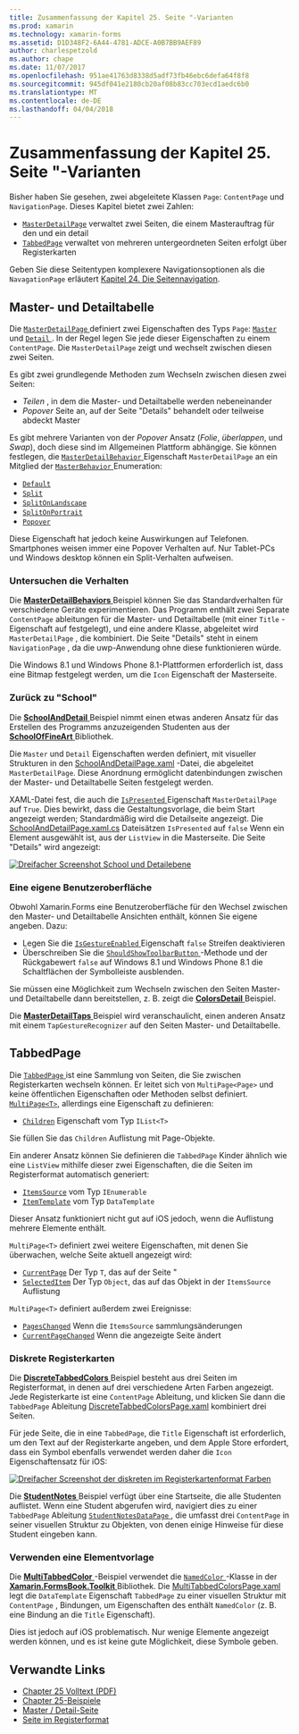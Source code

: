 ```yaml
---
title: Zusammenfassung der Kapitel 25. Seite "-Varianten
ms.prod: xamarin
ms.technology: xamarin-forms
ms.assetid: D1D348F2-6A44-4781-ADCE-A0B7BB9AEF89
author: charlespetzold
ms.author: chape
ms.date: 11/07/2017
ms.openlocfilehash: 951ae41763d8338d5adf73fb46ebc6defa64f8f8
ms.sourcegitcommit: 945df041e2180cb20af08b83cc703ecd1aedc6b0
ms.translationtype: MT
ms.contentlocale: de-DE
ms.lasthandoff: 04/04/2018
---
```

# <a name="summary-of-chapter-25-page-varieties"></a>Zusammenfassung der Kapitel 25. Seite "-Varianten

Bisher haben Sie gesehen, zwei abgeleitete Klassen `Page`: `ContentPage` und `NavigationPage`. Dieses Kapitel bietet zwei Zahlen:

- [`MasterDetailPage`](https://developer.xamarin.com/api/type/Xamarin.Forms.MasterDetailPage/) verwaltet zwei Seiten, die einem Masterauftrag für den und ein detail
- [`TabbedPage`](https://developer.xamarin.com/api/type/Xamarin.Forms.TabbedPage/) verwaltet von mehreren untergeordneten Seiten erfolgt über Registerkarten

Geben Sie diese Seitentypen komplexere Navigationsoptionen als die `NavagationPage` erläutert [Kapitel 24. Die Seitennavigation](~/xamarin-forms/creating-mobile-apps-xamarin-forms/summaries/chapter24.md).

## <a name="master-and-detail"></a>Master- und Detailtabelle

Die [ `MasterDetailPage` ](https://developer.xamarin.com/api/type/Xamarin.Forms.MasterDetailPage/) definiert zwei Eigenschaften des Typs `Page`: [ `Master` ](https://developer.xamarin.com/api/property/Xamarin.Forms.MasterDetailPage.Master/) und [ `Detail` ](https://developer.xamarin.com/api/property/Xamarin.Forms.MasterDetailPage.Detail/). In der Regel legen Sie jede dieser Eigenschaften zu einem `ContentPage`. Die `MasterDetailPage` zeigt und wechselt zwischen diesen zwei Seiten.

Es gibt zwei grundlegende Methoden zum Wechseln zwischen diesen zwei Seiten:

- *Teilen* , in dem die Master- und Detailtabelle werden nebeneinander
- *Popover* Seite an, auf der Seite "Details" behandelt oder teilweise abdeckt Master

Es gibt mehrere Varianten von der *Popover* Ansatz (*Folie*, *überlappen*, und *Swap*), doch diese sind im Allgemeinen Plattform abhängige. Sie können festlegen, die [ `MasterDetailBehavior` ](https://developer.xamarin.com/api/property/Xamarin.Forms.MasterDetailPage.MasterBehavior/) Eigenschaft `MasterDetailPage` an ein Mitglied der [ `MasterBehavior` ](https://developer.xamarin.com/api/type/Xamarin.Forms.MasterBehavior/) Enumeration:

- [`Default`](https://developer.xamarin.com/api/field/Xamarin.Forms.MasterBehavior.Default/)
- [`Split`](https://developer.xamarin.com/api/field/Xamarin.Forms.MasterBehavior.Split/)
- [`SplitOnLandscape`](https://developer.xamarin.com/api/field/Xamarin.Forms.MasterBehavior.SplitOnLandscape/)
- [`SplitOnPortrait`](https://developer.xamarin.com/api/field/Xamarin.Forms.MasterBehavior.SplitOnPortrait/)
- [`Popover`](https://developer.xamarin.com/api/field/Xamarin.Forms.MasterBehavior.Popover/)

Diese Eigenschaft hat jedoch keine Auswirkungen auf Telefonen. Smartphones weisen immer eine Popover Verhalten auf. Nur Tablet-PCs und Windows desktop können ein Split-Verhalten aufweisen.

### <a name="exploring-the-behaviors"></a>Untersuchen die Verhalten

Die [ **MasterDetailBehaviors** ](https://github.com/xamarin/xamarin-forms-book-samples/tree/master/Chapter25/MasterDetailBehaviors) Beispiel können Sie das Standardverhalten für verschiedene Geräte experimentieren. Das Programm enthält zwei Separate `ContentPage` ableitungen für die Master- und Detailtabelle (mit einer `Title` -Eigenschaft auf festgelegt), und eine andere Klasse, abgeleitet wird `MasterDetailPage` , die kombiniert. Die Seite "Details" steht in einem `NavigationPage` , da die uwp-Anwendung ohne diese funktionieren würde.

Die Windows 8.1 und Windows Phone 8.1-Plattformen erforderlich ist, dass eine Bitmap festgelegt werden, um die `Icon` Eigenschaft der Masterseite.

### <a name="back-to-school"></a>Zurück zu "School"

Die [ **SchoolAndDetail** ](https://github.com/xamarin/xamarin-forms-book-samples/tree/master/Chapter25/SchoolAndDetail) Beispiel nimmt einen etwas anderen Ansatz für das Erstellen des Programms anzuzeigenden Studenten aus der [ **SchoolOfFineArt** ](https://github.com/xamarin/xamarin-forms-book-samples/tree/master/Libraries/SchoolOfFineArt) Bibliothek.

Die `Master` und `Detail` Eigenschaften werden definiert, mit visueller Strukturen in den [SchoolAndDetailPage.xaml](https://github.com/xamarin/xamarin-forms-book-samples/blob/master/Chapter25/SchoolAndDetail/SchoolAndDetail/SchoolAndDetail/SchoolAndDetailPage.xaml) -Datei, die abgeleitet `MasterDetailPage`. Diese Anordnung ermöglicht datenbindungen zwischen der Master- und Detailtabelle Seiten festgelegt werden.

XAML-Datei fest, die auch die [ `IsPresented` ](https://developer.xamarin.com/api/property/Xamarin.Forms.MasterDetailPage.IsPresented/) Eigenschaft `MasterDetailPage` auf `True`. Dies bewirkt, dass die Gestaltungsvorlage, die beim Start angezeigt werden; Standardmäßig wird die Detailseite angezeigt. Die [SchoolAndDetailPage.xaml.cs](https://github.com/xamarin/xamarin-forms-book-samples/blob/master/Chapter25/SchoolAndDetail/SchoolAndDetail/SchoolAndDetail/SchoolAndDetailPage.xaml.cs) Dateisätzen `IsPresented` auf `false` Wenn ein Element ausgewählt ist, aus der `ListView` in die Masterseite. Die Seite "Details" wird angezeigt:

[![Dreifacher Screenshot School und Detailebene](images/ch25fg09-small.png "Detailseite aus einem MasterDetailPage")](images/ch25fg09-large.png#lightbox "Detailseite aus einem MasterDetailPage")

### <a name="your-own-user-interface"></a>Eine eigene Benutzeroberfläche

Obwohl Xamarin.Forms eine Benutzeroberfläche für den Wechsel zwischen den Master- und Detailtabelle Ansichten enthält, können Sie eigene angeben. Dazu:

- Legen Sie die [ `IsGestureEnabled` ](https://developer.xamarin.com/api/property/Xamarin.Forms.MasterDetailPage.IsGestureEnabled/) Eigenschaft `false` Streifen deaktivieren
- Überschreiben Sie die [ `ShouldShowToolbarButton` ](https://developer.xamarin.com/api/member/Xamarin.Forms.MasterDetailPage.ShouldShowToolbarButton()/) -Methode und der Rückgabewert `false` auf Windows 8.1 und Windows Phone 8.1 die Schaltflächen der Symbolleiste ausblenden.

Sie müssen eine Möglichkeit zum Wechseln zwischen den Seiten Master- und Detailtabelle dann bereitstellen, z. B. zeigt die [ **ColorsDetail** ](https://github.com/xamarin/xamarin-forms-book-samples/tree/master/Chapter25/ColorsDetails) Beispiel.

Die [ **MasterDetailTaps** ](https://github.com/xamarin/xamarin-forms-book-samples/tree/master/Chapter25/MasterDetailTaps) Beispiel wird veranschaulicht, einen anderen Ansatz mit einem `TapGestureRecognizer` auf den Seiten Master- und Detailtabelle.

## <a name="tabbedpage"></a>TabbedPage

Die [ `TabbedPage` ](https://developer.xamarin.com/api/type/Xamarin.Forms.TabbedPage/) ist eine Sammlung von Seiten, die Sie zwischen Registerkarten wechseln können. Er leitet sich von `MultiPage<Page>` und keine öffentlichen Eigenschaften oder Methoden selbst definiert. [`MultiPage<T>`](https://developer.xamarin.com/api/type/Xamarin.Forms.MultiPage%3CT%3E/), allerdings eine Eigenschaft zu definieren:

- [`Children`](https://developer.xamarin.com/api/property/Xamarin.Forms.MultiPage%3CT%3E.Children/) Eigenschaft vom Typ `IList<T>`

Sie füllen Sie das `Children` Auflistung mit Page-Objekte.

Ein anderer Ansatz können Sie definieren die `TabbedPage` Kinder ähnlich wie eine `ListView` mithilfe dieser zwei Eigenschaften, die die Seiten im Registerformat automatisch generiert:

- [`ItemsSource`](https://developer.xamarin.com/api/property/Xamarin.Forms.MultiPage%3CT%3E.ItemsSource/) vom Typ `IEnumerable`
- [`ItemTemplate`](https://developer.xamarin.com/api/property/Xamarin.Forms.MultiPage%3CT%3E.ItemTemplate/) vom Typ `DataTemplate`

Dieser Ansatz funktioniert nicht gut auf iOS jedoch, wenn die Auflistung mehrere Elemente enthält.

`MultiPage<T>` definiert zwei weitere Eigenschaften, mit denen Sie überwachen, welche Seite aktuell angezeigt wird:

- [`CurrentPage`](https://developer.xamarin.com/api/property/Xamarin.Forms.MultiPage%3CT%3E.CurrentPage/) Der Typ `T`, das auf der Seite "
- [`SelectedItem`](https://developer.xamarin.com/api/property/Xamarin.Forms.MultiPage%3CT%3E.SelectedItem/) Der Typ `Object`, das auf das Objekt in der `ItemsSource` Auflistung

`MultiPage<T>` definiert außerdem zwei Ereignisse:

- [`PagesChanged`](https://developer.xamarin.com/api/event/Xamarin.Forms.MultiPage%3CT%3E.PagesChanged/) Wenn die `ItemsSource` sammlungsänderungen
- [`CurrentPageChanged`](https://developer.xamarin.com/api/event/Xamarin.Forms.MultiPage%3CT%3E.CurrentPageChanged/) Wenn die angezeigte Seite ändert

### <a name="discrete-tab-pages"></a>Diskrete Registerkarten

Die [ **DiscreteTabbedColors** ](https://github.com/xamarin/xamarin-forms-book-samples/tree/master/Chapter25/DiscreteTabbedColors) Beispiel besteht aus drei Seiten im Registerformat, in denen auf drei verschiedene Arten Farben angezeigt. Jede Registerkarte ist eine `ContentPage` Ableitung, und klicken Sie dann die `TabbedPage` Ableitung [DiscreteTabbedColorsPage.xaml](https://github.com/xamarin/xamarin-forms-book-samples/blob/master/Chapter25/DiscreteTabbedColors/DiscreteTabbedColors/DiscreteTabbedColors/DiscreteTabbedColorsPage.xaml) kombiniert drei Seiten.

Für jede Seite, die in eine `TabbedPage`, die `Title` Eigenschaft ist erforderlich, um den Text auf der Registerkarte angeben, und dem Apple Store erfordert, dass ein Symbol ebenfalls verwendet werden daher die `Icon` Eigenschaftensatz für iOS:

[![Dreifacher Screenshot der diskreten im Registerkartenformat Farben](images/ch25fg13-small.png "TabbedPage")](images/ch25fg13-large.png#lightbox "TabbedPage")

Die [ **StudentNotes** ](https://github.com/xamarin/xamarin-forms-book-samples/tree/master/Chapter25/StudentNotes) Beispiel verfügt über eine Startseite, die alle Studenten auflistet. Wenn eine Student abgerufen wird, navigiert dies zu einer `TabbedPage` Ableitung [ `StudentNotesDataPage` ](https://github.com/xamarin/xamarin-forms-book-samples/blob/master/Chapter25/StudentNotes/StudentNotes/StudentNotes/StudentNotesDataPage.xaml), die umfasst drei `ContentPage` in seiner visuellen Struktur zu Objekten, von denen einige Hinweise für diese Student eingeben kann.

### <a name="using-an-itemtemplate"></a>Verwenden eine Elementvorlage

Die [ **MultiTabbedColor** ](https://github.com/xamarin/xamarin-forms-book-samples/tree/master/Chapter25/MultiTabbedColors) -Beispiel verwendet die [ `NamedColor` ](https://github.com/xamarin/xamarin-forms-book-samples/blob/master/Libraries/Xamarin.FormsBook.Toolkit/Xamarin.FormsBook.Toolkit/NamedColor.cs) -Klasse in der [ **Xamarin.FormsBook.Toolkit** ](https://github.com/xamarin/xamarin-forms-book-samples/tree/master/Libraries/Xamarin.FormsBook.Toolkit) Bibliothek. Die [MultiTabbedColorsPage.xaml](https://github.com/xamarin/xamarin-forms-book-samples/blob/master/Chapter25/MultiTabbedColors/MultiTabbedColors/MultiTabbedColors/MultiTabbedColorsPage.xaml) legt die `DataTemplate` Eigenschaft `TabbedPage` zu einer visuellen Struktur mit `ContentPage` , Bindungen, um Eigenschaften des enthält `NamedColor` (z. B. eine Bindung an die `Title` Eigenschaft).

Dies ist jedoch auf iOS problematisch. Nur wenige Elemente angezeigt werden können, und es ist keine gute Möglichkeit, diese Symbole geben.



## <a name="related-links"></a>Verwandte Links

- [Chapter 25 Volltext (PDF)](https://download.xamarin.com/developer/xamarin-forms-book/XamarinFormsBook-Ch25-Apr2016.pdf)
- [Chapter 25-Beispiele](https://github.com/xamarin/xamarin-forms-book-samples/tree/master/Chapter25)
- [Master / Detail-Seite](~/xamarin-forms/app-fundamentals/navigation/master-detail-page.md)
- [Seite im Registerformat](~/xamarin-forms/app-fundamentals/navigation/tabbed-page.md)
